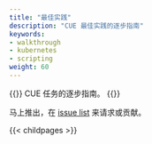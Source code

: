 ```yaml
---
title: "最佳实践"
description: "CUE 最佳实践的逐步指南"
keywords:
- walkthrough
- kubernetes
- scripting
weight: 60
---
```


{{<lead>}}
CUE 任务的逐步指南。
{{</lead>}}

马上推出，在 [issue list](https://github.com/hofstadter-io/cuetorials.com/issues) 来请求或贡献。

{{< childpages >}}

